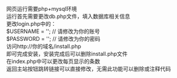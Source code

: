 网页运行需要php+mysql环境   
运行首先需要更改db.php文件，填入数据库相关信息   
更改login.php中的：  
$USERNAME = '';       // 请修改为你的账号  
$PASSWORD = ''; // 请修改为你的密码  
访问http://你的域名/install.php  
即可完成安装，安装完成后可以删除install.php文件  
在index.php中可以更改每页显示的条数  
返回主站按钮跳转链接可以直接修改，无需此功能可以删除或注释代码
